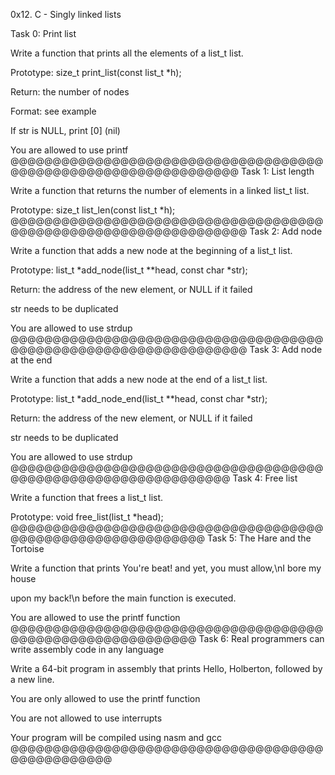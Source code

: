 0x12. C - Singly linked lists

Task 0: Print list

Write a function that prints all the elements of a list_t list.

Prototype: size_t print_list(const list_t *h);

Return: the number of nodes

Format: see example

If str is NULL, print [0] (nil)

You are allowed to use printf
@@@@@@@@@@@@@@@@@@@@@@@@@@@@@@@@@@@@@@@@@@@@@@@@@@@@@@@@@@@@@@@@
Task 1: List length

Write a function that returns the number of elements in a linked list_t list.

Prototype: size_t list_len(const list_t *h);
@@@@@@@@@@@@@@@@@@@@@@@@@@@@@@@@@@@@@@@@@@@@@@@@@@@@@@@@@@@@@@@@@
Task 2: Add node

Write a function that adds a new node at the beginning of a list_t list.

Prototype: list_t *add_node(list_t **head, const char *str);

Return: the address of the new element, or NULL if it failed

str needs to be duplicated

You are allowed to use strdup
@@@@@@@@@@@@@@@@@@@@@@@@@@@@@@@@@@@@@@@@@@@@@@@@@@@@@@@@@@@@@@@@@
Task 3: Add node at the end

Write a function that adds a new node at the end of a list_t list.

Prototype: list_t *add_node_end(list_t **head, const char *str);

Return: the address of the new element, or NULL if it failed

str needs to be duplicated

You are allowed to use strdup
@@@@@@@@@@@@@@@@@@@@@@@@@@@@@@@@@@@@@@@@@@@@@@@@@@@@@@@@@@@@@@@
Task 4: Free list

Write a function that frees a list_t list.

Prototype: void free_list(list_t *head);
@@@@@@@@@@@@@@@@@@@@@@@@@@@@@@@@@@@@@@@@@@@@@@@@@@@@@@@@@@@@
Task 5: The Hare and the Tortoise

Write a function that prints You're beat! and yet, you must allow,\nI bore my house

upon my back!\n before the main function is executed.

You are allowed to use the printf function
@@@@@@@@@@@@@@@@@@@@@@@@@@@@@@@@@@@@@@@@@@@@@@@@@@@@@@@@@@@
Task 6: Real programmers can write assembly code in any language

Write a 64-bit program in assembly that prints Hello, Holberton, followed by a new line.

You are only allowed to use the printf function

You are not allowed to use interrupts

Your program will be compiled using nasm and gcc
@@@@@@@@@@@@@@@@@@@@@@@@@@@@@@@@@@@@@@@@@@@@@@@@@
